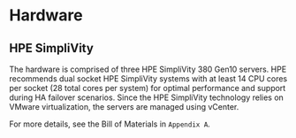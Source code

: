 # Hardware


## HPE SimpliVity

The hardware is comprised of three HPE SimpliVity 380 Gen10 servers. HPE recommends dual socket HPE
SimpliVity systems with at least 14 CPU cores per socket (28 total cores per system) for optimal performance and support
during HA failover scenarios. Since the HPE SimpliVity technology relies on VMware virtualization, the servers are
managed using vCenter.

For more details, see the Bill of Materials in `Appendix A`.

